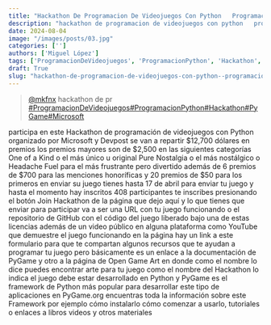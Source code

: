 ```yaml
---
title: "Hackathon De Programacion De Videojuegos Con Python   Programaciondevideojuegos  Programacionpython  Hackathon"
description: "hackathon de programacion de videojuegos con python   programaciondevideojuegos  programacionpython  hackathon"
date: 2024-08-04
image: "/images/posts/03.jpg"
categories: ['']
authors: ['Miguel López']
tags: ['ProgramacionDeVideojuegos', 'ProgramacionPython', 'Hackathon', 'PyGame', 'Microsoft']
draft: True
slug: "hackathon-de-programacion-de-videojuegos-con-python--programaciondevideojuegos-programacionpython-hackathon"
---
```


<blockquote class="tiktok-embed" cite="{https://www.tiktok.com/@mkfnx/video/7216850468918578437}" data-video-id="7216850468918578437" style="max-width: 605px;min-width: 325px;" > <section> <a target="_blank" title="@mkfnx" href="https://www.tiktok.com/@mkfnx?refer=embed">@mkfnx</a> hackathon de pr </section> <a title="ProgramacionDeVideojuegos" target="_blank" href="https://www.tiktok.com/tag/ProgramacionDeVideojuegos?refer=embed">#ProgramacionDeVideojuegos</a><a title="ProgramacionPython" target="_blank" href="https://www.tiktok.com/tag/ProgramacionPython?refer=embed">#ProgramacionPython</a><a title="Hackathon" target="_blank" href="https://www.tiktok.com/tag/Hackathon?refer=embed">#Hackathon</a><a title="PyGame" target="_blank" href="https://www.tiktok.com/tag/PyGame?refer=embed">#PyGame</a><a title="Microsoft" target="_blank" href="https://www.tiktok.com/tag/Microsoft?refer=embed">#Microsoft</a> </blockquote> <script async src="https://www.tiktok.com/embed.js"></script>

participa en este Hackathon de programación de videojuegos con Python organizado por Microsoft y Devpost se van a repartir $12,700 dólares en premios los premios mayores son de $2,500 en las siguientes categorías One of a Kind o el más único u original Pure Nostalgia o el más nostálgico o Headache Fuel para el más frustrante pero divertido además de 6 premios de $700 para las menciones honoríficas y 20 premios de $50 para los primeros en enviar su juego tienes hasta 17 de abril para enviar tu juego y hasta el momento hay inscritos 408 participantes te inscribes presionando el botón Join Hackathon de la página que dejo aquí y lo que tienes que enviar para participar va a ser una URL con tu juego funcionando o el repositorio de GitHub con el código del juego liberado bajo una de estas licencias además de un video público en alguna plataforma como YouTube que demuestre el juego funcionando en la página hay un link a este formulario para que te compartan algunos recursos que te ayudan a programar tu juego pero básicamente es un enlace a la documentación de PyGame y otro a la página de Open Game Art en donde como el nombre lo dice puedes encontrar arte para tu juego como el nombre del Hackathon lo indica el juego debe estar desarrollado en Python y PyGame es el framework de Python más popular para desarrollar este tipo de aplicaciones en PyGame.org encuentras toda la información sobre este Framework por ejemplo cómo instalarlo cómo comenzar a usarlo, tutoriales o enlaces a libros videos y otros materiales 